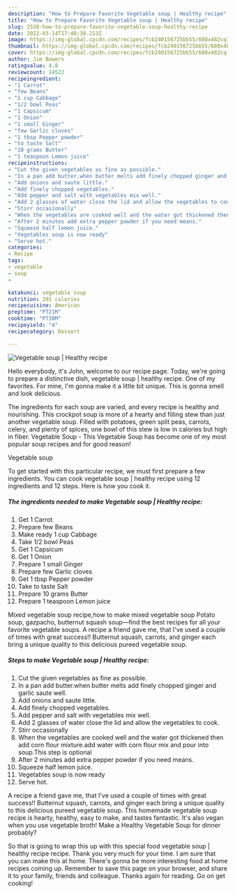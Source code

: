 ```yaml
---
description: "How to Prepare Favorite Vegetable soup | Healthy recipe"
title: "How to Prepare Favorite Vegetable soup | Healthy recipe"
slug: 2538-how-to-prepare-favorite-vegetable-soup-healthy-recipe
date: 2022-03-14T17:48:38.213Z
image: https://img-global.cpcdn.com/recipes/fcb240156725bb55/680x482cq70/vegetable-soup-healthy-recipe-recipe-main-photo.jpg
thumbnail: https://img-global.cpcdn.com/recipes/fcb240156725bb55/680x482cq70/vegetable-soup-healthy-recipe-recipe-main-photo.jpg
cover: https://img-global.cpcdn.com/recipes/fcb240156725bb55/680x482cq70/vegetable-soup-healthy-recipe-recipe-main-photo.jpg
author: Jim Bowers
ratingvalue: 4.8
reviewcount: 14522
recipeingredient:
- "1 Carrot"
- "few Beans"
- "1 cup Cabbage"
- "1/2 bowl Peas"
- "1 Capsicum"
- "1 Onion"
- "1 small Ginger"
- "few Garlic cloves"
- "1 tbsp Pepper powder"
- "to taste Salt"
- "10 grams Butter"
- "1 teaspoon Lemon juice"
recipeinstructions:
- "Cut the given vegetables as fine as possible."
- "In a pan add butter.when butter melts add finely chopped ginger and garlic saute well."
- "Add onions and saute little."
- "Add finely chopped vegetables."
- "Add pepper and salt with vegetables mix well."
- "Add 2 glasses of water close the lid and allow the vegetables to cook."
- "Stirr occasionally"
- "When the vegetables are cooked well and the water got thickened then add corn flour mixture.add water with corn flour mix and pour into soup.This step is optional"
- "After 2 minutes add extra pepper powder if you need means."
- "Squeeze half lemon juice."
- "Vegetables soup is now ready"
- "Serve hot."
categories:
- Recipe
tags:
- vegetable
- soup
- 

katakunci: vegetable soup  
nutrition: 201 calories
recipecuisine: American
preptime: "PT21M"
cooktime: "PT30M"
recipeyield: "4"
recipecategory: Dessert

---
```



![Vegetable soup | Healthy recipe](https://img-global.cpcdn.com/recipes/fcb240156725bb55/680x482cq70/vegetable-soup-healthy-recipe-recipe-main-photo.jpg)

Hello everybody, it's John, welcome to our recipe page. Today, we're going to prepare a distinctive dish, vegetable soup | healthy recipe. One of my favorites. For mine, I'm gonna make it a little bit unique. This is gonna smell and look delicious.

The ingredients for each soup are varied, and every recipe is healthy and nourishing. This crockpot soup is more of a hearty and filling stew than just another vegetable soup. Filled with potatoes, green split peas, carrots, celery, and plenty of spices, one bowl of this stew is low in calories but high in fiber. Vegetable Soup - This Vegetable Soup has become one of my most popular soup recipes and for good reason!

Vegetable soup 

To get started with this particular recipe, we must first prepare a few ingredients. You can cook vegetable soup | healthy recipe using 12 ingredients and 12 steps. Here is how you cook it.

<!--inarticleads1-->

##### The ingredients needed to make Vegetable soup | Healthy recipe:

1. Get 1 Carrot
1. Prepare few Beans
1. Make ready 1 cup Cabbage
1. Take 1/2 bowl Peas
1. Get 1 Capsicum
1. Get 1 Onion
1. Prepare 1 small Ginger
1. Prepare few Garlic cloves
1. Get 1 tbsp Pepper powder
1. Take to taste Salt
1. Prepare 10 grams Butter
1. Prepare 1 teaspoon Lemon juice


Mixed vegetable soup recipe,how to make mixed vegetable soup Potato soup, gazpacho, butternut squash soup—find the best recipes for all your favorite vegetable soups. A recipe a friend gave me, that I&#39;ve used a couple of times with great success!! Butternut squash, carrots, and ginger each bring a unique quality to this delicious pureed vegetable soup. 

<!--inarticleads2-->

##### Steps to make Vegetable soup | Healthy recipe:

1. Cut the given vegetables as fine as possible.
1. In a pan add butter.when butter melts add finely chopped ginger and garlic saute well.
1. Add onions and saute little.
1. Add finely chopped vegetables.
1. Add pepper and salt with vegetables mix well.
1. Add 2 glasses of water close the lid and allow the vegetables to cook.
1. Stirr occasionally
1. When the vegetables are cooked well and the water got thickened then add corn flour mixture.add water with corn flour mix and pour into soup.This step is optional
1. After 2 minutes add extra pepper powder if you need means.
1. Squeeze half lemon juice.
1. Vegetables soup is now ready
1. Serve hot.


A recipe a friend gave me, that I&#39;ve used a couple of times with great success!! Butternut squash, carrots, and ginger each bring a unique quality to this delicious pureed vegetable soup. This homemade vegetable soup recipe is hearty, healthy, easy to make, and tastes fantastic. It&#39;s also vegan when you use vegetable broth! Make a Healthy Vegetable Soup for dinner probably? 

So that is going to wrap this up with this special food vegetable soup | healthy recipe recipe. Thank you very much for your time. I am sure that you can make this at home. There's gonna be more interesting food at home recipes coming up. Remember to save this page on your browser, and share it to your family, friends and colleague. Thanks again for reading. Go on get cooking!

